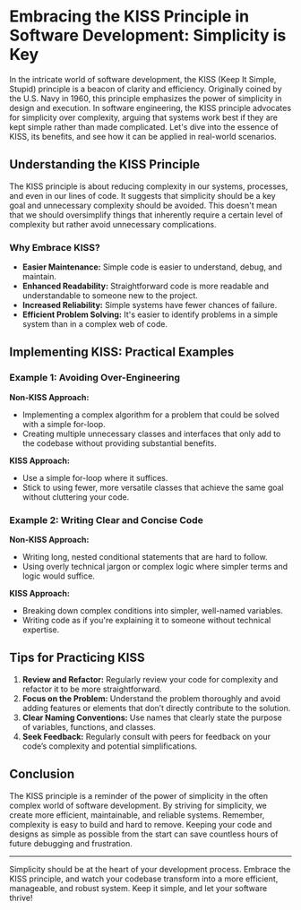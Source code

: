 # Embracing the KISS Principle in Software Development: Simplicity is Key

In the intricate world of software development, the KISS (Keep It Simple, Stupid) principle is a beacon of clarity and efficiency. Originally coined by the U.S. Navy in 1960, this principle emphasizes the power of simplicity in design and execution. In software engineering, the KISS principle advocates for simplicity over complexity, arguing that systems work best if they are kept simple rather than made complicated. Let's dive into the essence of KISS, its benefits, and see how it can be applied in real-world scenarios.

## Understanding the KISS Principle

The KISS principle is about reducing complexity in our systems, processes, and even in our lines of code. It suggests that simplicity should be a key goal and unnecessary complexity should be avoided. This doesn't mean that we should oversimplify things that inherently require a certain level of complexity but rather avoid unnecessary complications.

### Why Embrace KISS?
- **Easier Maintenance:** Simple code is easier to understand, debug, and maintain.
- **Enhanced Readability:** Straightforward code is more readable and understandable to someone new to the project.
- **Increased Reliability:** Simple systems have fewer chances of failure.
- **Efficient Problem Solving:** It's easier to identify problems in a simple system than in a complex web of code.

## Implementing KISS: Practical Examples

### Example 1: Avoiding Over-Engineering

**Non-KISS Approach:**
- Implementing a complex algorithm for a problem that could be solved with a simple for-loop.
- Creating multiple unnecessary classes and interfaces that only add to the codebase without providing substantial benefits.

**KISS Approach:**
- Use a simple for-loop where it suffices.
- Stick to using fewer, more versatile classes that achieve the same goal without cluttering your code.

### Example 2: Writing Clear and Concise Code

**Non-KISS Approach:**
- Writing long, nested conditional statements that are hard to follow.
- Using overly technical jargon or complex logic where simpler terms and logic would suffice.

**KISS Approach:**
- Breaking down complex conditions into simpler, well-named variables.
- Writing code as if you're explaining it to someone without technical expertise.

## Tips for Practicing KISS

1. **Review and Refactor:** Regularly review your code for complexity and refactor it to be more straightforward.
2. **Focus on the Problem:** Understand the problem thoroughly and avoid adding features or elements that don’t directly contribute to the solution.
3. **Clear Naming Conventions:** Use names that clearly state the purpose of variables, functions, and classes.
4. **Seek Feedback:** Regularly consult with peers for feedback on your code’s complexity and potential simplifications.

## Conclusion

The KISS principle is a reminder of the power of simplicity in the often complex world of software development. By striving for simplicity, we create more efficient, maintainable, and reliable systems. Remember, complexity is easy to build and hard to remove. Keeping your code and designs as simple as possible from the start can save countless hours of future debugging and frustration.

---

Simplicity should be at the heart of your development process. Embrace the KISS principle, and watch your codebase transform into a more efficient, manageable, and robust system. Keep it simple, and let your software thrive!
